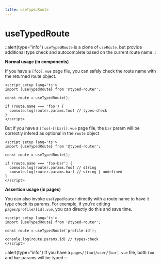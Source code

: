 ```yaml
---
title: useTypedRoute
---
```


# useTypedRoute

::alert{type="info"}
`useTypedRoute` is a clone of `useRoute`, but provide additional type check and autocomplete based on the current route name
::


**Normal usage (in components)**

If you have a `[foo].vue` page file, you can safely check the route name with the returned route object.


```vue
<script setup lang='ts'>
import {useTypedRoute} from '@typed-router';

const route = useTypedRoute();

if (route.name === 'foo') {
  console.log(router.params.foo) // types-check
}
</script>
```

But if you have a `[foo]-[[bar]].vue` page file, the `bar` param will be correctly infered as optional in the `route` object


```vue
<script setup lang='ts'>
import {useTypedRoute} from '@typed-router';

const route = useTypedRoute();

if (route.name === 'foo-bar') {
  console.log(router.params.foo) // string
  console.log(router.params.bar) // string | undefined
}
</script>
```


**Assertion usage (in pages)**

You can also invoke `useTypedRouter` directly with a route name to have it type check its params.
For exemple, if you're editing `pages/profile/[id].vue`, you can directly do this and save time.

```vue
<script setup lang='ts'>
import {useTypedRoute} from '@typed-router';

const route = useTypedRoute('profile-id');

console.log(route.params.id) // types-check
</script>

```


::alert{type="info"}
If you have a `pages/[foo]/user/[bar].vue` file, both `foo` and `bar` params will be typed
::